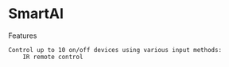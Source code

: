 # SmartAI

Features

    Control up to 10 on/off devices using various input methods:
        IR remote control
